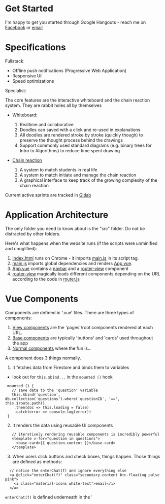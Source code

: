 # Get Started

I'm happy to get you started through Google Hangouts - reach me on 
[Facebook](https://www.facebook.com/elton.lin.338)
or 
[email](eltonlin@mit.edu)

# Specifications 

Fullstack:
  - Offline push notifications (Progressive Web Application) 
  - Responsive UI 
  - Speed optimizations 
  
Specialist: 

The core features are the interactive whiteboard and the chain reaction system. They are rabbit holes all by themselves

  - Whiteboard: 
    1. Realtime and collaborative 
    2. Doodles can saved with a click and re-used in explanations
    3. All doodles are rendered stroke by stroke (quickly though) to preserve the thought process behind the drawings
    4. Support commonly used standard diagrams (e.g. binary trees for Intro to Algorithms) to reduce time spent drawing
  
  - [Chain reaction](CHAINREACTION.md)
    1. A system to match students in real life 
    2. A system to match initiate and manage the chain reaction 
    3. A graphical interface to keep track of the growing complexity of the chain reaction 
    
Current active sprints are tracked in [Gitlab](https://gitlab.com/Gustwalker/Feynman/boards?=)

# Application Architecture 

The only folder you need to know about is the "src" folder. Do not be distracted by other folders. 

Here's what happens when the website runs (if the scripts were unminified and unuglified):
  1) [index.html](./public/index.html) runs on Chrome - it imports [main.js](./src/main.js) in its script tag.
  2) [main.js](./src/main.js) imports global dependencies and renders [App.vue](./App.vue).
  3) [App.vue](./App.vue) contains a [navbar](./src/components/TheNavbar.vue) and a [router-view](https://github.com/vuejs/vue-router) component
  4) [router-view](https://github.com/vuejs/vue-router) magically loads different components depending on the URL according to the code in [router.js](./src/router.js) 
 
# Vue Components

Components are defined in '.vue' files. There are three types of components:

1) [View components](./src/views) are the 'pages'/root components rendered at each URL.
2) [Base components](./src/components/reusables) are typically 'buttons' and 'cards' used throughout the app
3) [Normal components](./src/components) where the fun is...

A component does 3 things normally. 

1) It fetches data from Firestore and binds them to variables
  - look out for ```this.$bind...``` in the ```mounted ()``` hook
  ```
   mounted () {
     // save data to the 'question' variable 
     this.$bind('question', db.collection('questions').where('questionID', '==', this.$route.path))
      .then(doc => this.loading = false)
      .catch(error => console.log(error))
   }
  ``` 
2) It renders the data using reusable UI components 
  ```
     // iteratively rendering reusable components is incredibly powerful 
     <template v-for="question in questions">
       <base-card>{{ question.content }}</base-card>
     </template>
  ```
3) When users click buttons and check boxes, things happen. Those things are defined as methods: 
  ``` 
    // notice the enterChat(f) and ignore everything else 
    <a @click="enterChat(f)" class="secondary-content btn-floating pulse pink">
      <i class="material-icons white-text">email</i>
    </a>
  ```
  ```enterChat(f)``` is defined underneath in the '<script>' section: 
  ```
  methods: {
    async enterChat ({ uid, finished, displayName, chainReactionCreatorUID }) {
      // cannot chat with yourself 
      if (this.user.uid == uid) {
        return 
      }
    // more code 
  ```
 
# Database Architecture 

On Firestore, we have five collections - 'questions', 'users', 'chatRooms', 'subjects' and 'whiteboards'. Those documents point towards each other through references (e.g. a 'question' document can point to a particular 'user' document if it has a user 'uid' field.

Each 'question' document has a field 'questionID' which is in the format 'subject_number/pset_number/question_number' e.g. 6.006/1/2 and is, by definition, unique. 




